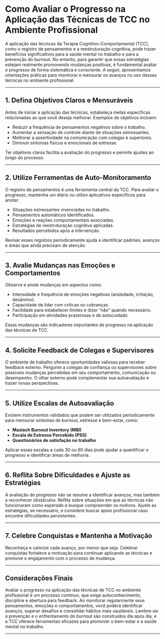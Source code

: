 
# Como Avaliar o Progresso na Aplicação das Técnicas de TCC no Ambiente Profissional

A aplicação das técnicas da Terapia Cognitivo-Comportamental (TCC), como o registro de pensamentos e a reestruturação cognitiva, pode trazer benefícios significativos para a saúde mental no trabalho e para a prevenção do burnout. No entanto, para garantir que essas estratégias estejam realmente promovendo mudanças positivas, é fundamental avaliar o progresso de forma sistemática e consciente. A seguir, apresentamos orientações práticas para monitorar e mensurar os avanços no uso dessas técnicas no ambiente profissional.

---

## 1. Defina Objetivos Claros e Mensuráveis

Antes de iniciar a aplicação das técnicas, estabeleça metas específicas relacionadas ao que você deseja melhorar. Exemplos de objetivos incluem:

- Reduzir a frequência de pensamentos negativos sobre o trabalho.
- Aumentar a sensação de controle diante de situações estressantes.
- Melhorar a assertividade na comunicação com colegas e superiores.
- Diminuir sintomas físicos e emocionais de estresse.

Ter objetivos claros facilita a avaliação do progresso e permite ajustes ao longo do processo.

---

## 2. Utilize Ferramentas de Auto-Monitoramento

O registro de pensamentos é uma ferramenta central da TCC. Para avaliar o progresso, mantenha um diário ou utilize aplicativos específicos para anotar:

- Situações estressantes vivenciadas no trabalho.
- Pensamentos automáticos identificados.
- Emoções e reações comportamentais associadas.
- Estratégias de reestruturação cognitiva aplicadas.
- Resultados percebidos após a intervenção.

Revisar esses registros periodicamente ajuda a identificar padrões, avanços e áreas que ainda precisam de atenção.

---

## 3. Avalie Mudanças nas Emoções e Comportamentos

Observe e anote mudanças em aspectos como:

- Intensidade e frequência de emoções negativas (ansiedade, irritação, desânimo).
- Capacidade de lidar com críticas ou cobranças.
- Facilidade para estabelecer limites e dizer “não” quando necessário.
- Participação em atividades prazerosas e de autocuidado.

Essas mudanças são indicadores importantes de progresso na aplicação das técnicas de TCC.

---

## 4. Solicite Feedback de Colegas e Supervisores

O ambiente de trabalho oferece oportunidades valiosas para receber feedback externo. Pergunte a colegas de confiança ou supervisores sobre possíveis mudanças percebidas em seu comportamento, comunicação ou desempenho. O olhar externo pode complementar sua autoavaliação e trazer novas perspectivas.

---

## 5. Utilize Escalas de Autoavaliação

Existem instrumentos validados que podem ser utilizados periodicamente para mensurar sintomas de burnout, estresse e bem-estar, como:

- **Maslach Burnout Inventory (MBI)**
- **Escala de Estresse Percebido (PSS)**
- **Questionários de satisfação no trabalho**

Aplicar essas escalas a cada 30 ou 60 dias pode ajudar a quantificar o progresso e identificar áreas de melhoria.

---

## 6. Reflita Sobre Dificuldades e Ajuste as Estratégias

A avaliação do progresso não se resume a identificar avanços, mas também a reconhecer obstáculos. Reflita sobre situações em que as técnicas não funcionaram como esperado e busque compreender os motivos. Ajuste as estratégias, se necessário, e considere buscar apoio profissional caso encontre dificuldades persistentes.

---

## 7. Celebre Conquistas e Mantenha a Motivação

Reconheça e valorize cada avanço, por menor que seja. Celebrar conquistas fortalece a motivação para continuar aplicando as técnicas e promove o engajamento com o processo de mudança.

---

## Considerações Finais

Avaliar o progresso na aplicação das técnicas de TCC no ambiente profissional é um processo contínuo, que exige autoconhecimento, disciplina e abertura para feedback. Ao monitorar regularmente seus pensamentos, emoções e comportamentos, você poderá identificar avanços, superar desafios e consolidar hábitos mais saudáveis. Lembre-se: a prevenção e o enfrentamento do burnout são construídos dia após dia, e a TCC oferece ferramentas eficazes para promover o bem-estar e a saúde mental no trabalho.

---
```